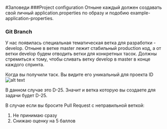 #Заповеди
###Project configuration
Отныне каждый должен создавать свой личный application.properties 
по образу и подобию example-application-properties.

### Git Branch

У нас появилась специальная тематическая ветка для разработки - develop.
Отныне в ветке master лежит стабильный production код, а от ветки develop
будем отводить ветки для конкретных тасок. Должны стремиться к тому, чтобы
сливать ветку develop в master в конце каждого спринта.

Когда вы получили таск. Вы видите его уникальный для проекта ID
![alt text](http://cs615821.vk.me/v615821189/26ff/UJJC9Evlj6g.jpg "asfasf")

В данном случае это D-25. Значит и ветка которую вы создаете для задачи будет D-25.

В случае если вы бросите Pull Request с неправильной веткой:

1. Не принимаю сразу
2. Снижаю оценку на 5 баллов
